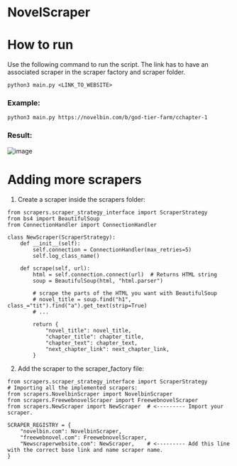 # NovelScraper

# How to run
Use the following command to run the script. The link has to have an associated scraper in the scraper factory and scraper folder.
```
python3 main.py <LINK_TO_WEBSITE>
```
### Example:
```
python3 main.py https://novelbin.com/b/god-tier-farm/cchapter-1
```
### Result:  
![image](https://github.com/user-attachments/assets/c3c2aa03-a63f-46b2-8a51-3b7fb278fb95)


# Adding more scrapers
1) Create a scraper inside the scrapers folder:
```
from scrapers.scraper_strategy_interface import ScraperStrategy
from bs4 import BeautifulSoup
from ConnectionHandler import ConnectionHandler

class NewScraper(ScraperStrategy):
    def __init__(self):
        self.connection = ConnectionHandler(max_retries=5)
        self.log_class_name()

    def scrape(self, url):
        html = self.connection.connect(url)  # Returns HTML string
        soup = BeautifulSoup(html, "html.parser")

        # scrape the parts of the HTML you want with BeautifulSoup
        # novel_title = soup.find("h1", class_="tit").find("a").get_text(strip=True)
        # ...

        return {
            "novel_title": novel_title,
            "chapter_title": chapter_title,
            "chapter_text": chapter_text,
            "next_chapter_link": next_chapter_link,
        }
```
2) Add the scraper to the scraper_factory file:
```
from scrapers.scraper_strategy_interface import ScraperStrategy
# Importing all the implemented scrapers:
from scrapers.NovelbinScraper import NovelbinScraper
from scrapers.FreewebnovelScraper import FreewebnovelScraper
from scrapers.NewScraper import NewScraper  # <--------- Import your scraper.

SCRAPER_REGISTRY = {
    "novelbin.com": NovelbinScraper,
    "freewebnovel.com": FreewebnovelScraper,
    "Newscraperwebsite.com": NewScraper,    # <--------- Add this line with the correct base link and name scraper name.
}
```
